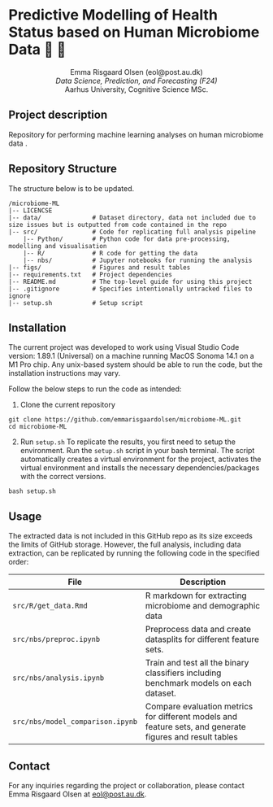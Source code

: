 # Predictive Modelling of Health  Status based on Human  Microbiome Data  🧬 🦠

<p align="center">
  Emma Risgaard Olsen (eol@post.au.dk) <br>
  <em>Data Science, Prediction, and Forecasting (F24)</em>
  <br>
  Aarhus University, Cognitive Science MSc.
  <br>
</p>
<hrZ>


## Project description
Repository for performing machine learning analyses on human microbiome data .
 
## Repository Structure 
The structure below is to be updated.
```
/microbiome-ML
|-- LICENCSE
|-- data/              # Dataset directory, data not included due to size issues but is outputted from code contained in the repo
|-- src/               # Code for replicating full analysis pipeline
    |-- Python/        # Python code for data pre-processing, modelling and visualisation
    |-- R/             # R code for getting the data
    |-- nbs/           # Jupyter notebooks for running the analysis
|-- figs/              # Figures and result tables 
|-- requirements.txt   # Project dependencies
|-- README.md          # The top-level guide for using this project
|-- .gitignore         # Specifies intentionally untracked files to ignore
|-- setup.sh           # Setup script 
```

## Installation
The current project was developed to work using Visual Studio Code version: 1.89.1 (Universal) on a machine running MacOS Sonoma 14.1 on a M1 Pro chip. Any unix-based system should be able to run the code, but the installation instructions may vary.  

Follow the below steps to run the code as intended: 
1. Clone the current repository
```
git clone https://github.com/emmarisgaardolsen/microbiome-ML.git
cd microbiome-ML
```

2. Run `setup.sh`
To replicate the results, you first need to setup the environment. Run the `setup.sh` script in your bash terminal. The script automatically creates a virtual environment for the project, activates the virtual environment and installs the necessary dependencies/packages with the correct versions. 

```
bash setup.sh
```

## Usage

The extracted data is not included in this GitHub repo as its size exceeds the limits of GitHub storage. However, the full analysis, including data extraction, can be replicated by running the following code in the specified order:

| File             | Description |
|---------------------------|-------------|
| `src/R/get_data.Rmd`               | R markdown for extracting microbiome and demographic data|
| `src/nbs/preproc.ipynb`           | Preprocess data and create datasplits for different feature sets. |
| `src/nbs/analysis.ipynb`         | Train and test all the binary classifiers including benchmark models on each dataset. |
| `src/nbs/model_comparison.ipynb`         | Compare evaluation metrics for different models and feature sets, and generate figures and result tables|

## Contact 
For any inquiries regarding the project or collaboration, please contact Emma Risgaard Olsen at eol@post.au.dk.
